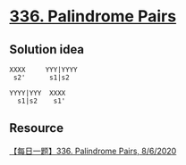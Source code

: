 # [336. Palindrome Pairs](https://leetcode.com/problems/palindrome-pairs/description/)

## Solution idea
```
XXXX     YYY|YYYY
 s2'      s1|s2

YYYY|YYY  XXXX  
  s1|s2    s1'
```

## Resource
[【每日一题】336. Palindrome Pairs, 8/6/2020](https://www.youtube.com/watch?v=L7MmngL-iaM&ab_channel=HuifengGuan)